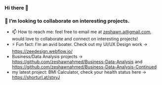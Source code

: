 ### Hi there 👋
### 👯 I’m looking to collaborate on interesting projects. 
- 📫 How to reach me: feel free to email me at zeshawn.a@gmail.com, would love to collaborate and connect on interesting projects!
- ⚡ Fun fact: I'm an avid boater. Check out my UI/UX Design work -> https://zeedesign.webflow.io/
- Business/Data Analysis projects -> https://github.com/zeshawnahmed/Business-Data-Analysis and https://github.com/zeshawnahmed/Business-Data-Analysis-Continued
- my latest project: BMI Calculator, check your health status here -> https://shorturl.at/stxyJ
<!--
**zeshawnahmed/zeshawnahmed** is a ✨ _special_ ✨ repository because its `README.md` (this file) appears on your GitHub profile.

Here are some ideas to get you started:




